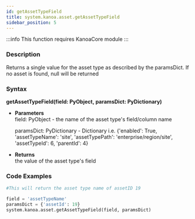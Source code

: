 ```yaml
---
id: getAssetTypeField
title: system.kanoa.asset.getAssetTypeField
sidebar_position: 5
---
```


:::info
This function requires KanoaCore module
:::


### Description
Returns a single value for the asset type as described by the paramsDict. If no asset is found, null will be returned 

### Syntax
**getAssetTypeField(field: PyObject, paramsDict: PyDictionary)**

- **Parameters**  
    field: PyObject - the name of the asset type's field/column name
    
    paramsDict: PyDictionary - Dictionary i.e. {'enabled': True, 'assetTypeName': 'site', 'assetTypePath': 'enterprise/region/site', 'assetTypeId': 6, 'parentId': 4}

- **Returns**  
    the value of the asset type's field

### Code Examples

```py
#This will return the asset type name of assetID 19

field = 'assetTypeName'
paramsDict = {'assetId': 19}
system.kanoa.asset.getAssetTypeField(field, paramsDict)
```
